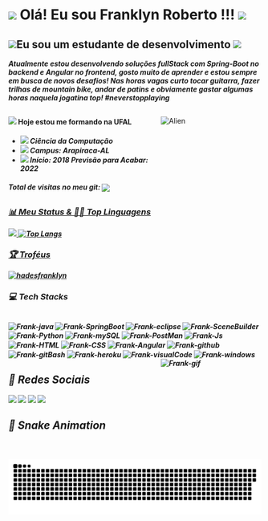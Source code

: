 # <img src="https://raw.githubusercontent.com/hadesfranklyn/hadesfranklyn/master/welcome.gif" width="80px"> Olá! Eu sou Franklyn Roberto !!! <img src="https://raw.githubusercontent.com/hadesfranklyn/hadesfranklyn/master/ola.gif" width="30px">

 ## <img src="https://raw.githubusercontent.com/hadesfranklyn/hadesfranklyn/master/manopla.gif" width="30px">Eu sou um estudante de desenvolvimento <img src="https://raw.githubusercontent.com/hadesfranklyn/hadesfranklyn/master/sonic.gif" width="30px">
<!-- <p align="center">
    <img align="center" alt="GIF" src="https://github.com/hadesfranklyn/hadesfranklyn/blob/main/code.gif?raw=true" width="450" height="270" />
</p> -->


<i> <strong> Atualmente estou desenvolvendo soluções fullStack com Spring-Boot no backend e Angular no frontend, gosto muito de aprender e estou sempre em busca de novos desafios! Nas horas vagas curto tocar guitarra, fazer trilhas de mountain bike, andar de patins e obviamente gastar algumas horas naquela jogatina top! #neverstopplaying</strong> </i> 

  
##

<div>
  <img align="right" alt="Alien" width="200" height="200" src="https://64.media.tumblr.com/7d6c6006d54d3f32a22badac769049e3/tumblr_inline_ojj9i5v6wV1sp1kfz_500.gifv">
    
  </div>
  
#### <img src="https://raw.githubusercontent.com/hadesfranklyn/hadesfranklyn/master/telescope.gif" width="20px"> Hoje estou me formando na UFAL

<i> <strong>
- <img src="https://raw.githubusercontent.com/hadesfranklyn/hadesfranklyn/master/sapo_hackerman.gif" width="30px"> Ciência da Computação 
- <img src="https://raw.githubusercontent.com/hadesfranklyn/hadesfranklyn/master/pensativo.gif" width="30px"> Campus: Arapiraca-AL
- <img src="https://raw.githubusercontent.com/hadesfranklyn/hadesfranklyn/master/ampulheta.gif" width="30px"> Início: 2018 Previsão para Acabar: 2022

 <div>  
  <h4 align="left"> Total de visitas no meu git:  <img align="center" src="https://profile-counter.glitch.me/hadesfranklyn/count.svg"></h4>
  
   </div>
 
<!-- <i> <strong>👀 Total de visitas no meu git:</strong> </i>  ![Visitor Badge](https://visitor-badge.laobi.icu/badge?page_id=hadesfranklyn.hadesfranklyn) -->
##
 <div>
  <a href="https://github.com/hadesfranklyn">
   
  
  ### 📊 Meu Status &                                                                    👩‍💻 Top Linguagens
  <img height="180em" src="https://github-readme-stats.vercel.app/api?username=hadesfranklyn&show_icons=true&theme=dracula&include_all_commits=true&count_private=true"/> ![Top Langs](https://github-readme-stats.vercel.app/api/top-langs/?username=hadesfranklyn&hide=TeX&layout=compact&theme=dracula)

  
 
 </div> 
   
   
 
 <!-- <img height="180em" src="https://github-readme-stats.vercel.app/api/top-langs/?username=hadesfranklyn&layout=compact&langs_count=7&theme=dracula"/> -->
  <!-- ![Top Langs](https://github-readme-stats.vercel.app/api/top-langs/?username=hadesfranklyn&hide=TeX&layout=compact&theme=dracula) -->

  ### 🏆 Troféus
  <p align="left"> <a href="https://github.com/ryo-ma/github-profile-trophy"><img src="https://github-profile-trophy.vercel.app/?username=hadesfranklyn&theme=dracula" alt="hadesfranklyn" /></a> </p>

  
 ### 💻 Tech Stacks 
<div style="display: inline_block"><br>
  <img align="center"  alt="Frank-java"   src="https://img.icons8.com/color/40/000000/java-coffee-cup-logo--v1.png"/>
 <img align="center" alt="Frank-SpringBoot" src="https://img.icons8.com/color/40/000000/spring-logo.png"/>
 <img align="center" alt="Frank-eclipse"  src="https://img.icons8.com/nolan/40/java-eclipse.png"/>
 <img align="center" alt="Frank-SceneBuilder" src="https://img.icons8.com/nolan/40/scene-builder.png"/>
  <img align="center" alt="Frank-Python"  src="https://img.icons8.com/color/40/000000/python--v1.png"/>
  <img align="center" alt="Frank-mySQL" src="https://img.icons8.com/fluency/40/000000/mysql-logo.png"/>
<img align="center" alt="Frank-PostMan"  src="https://img.icons8.com/external-tal-revivo-shadow-tal-revivo/35/000000/external-postman-is-the-only-complete-api-development-environment-logo-shadow-tal-revivo.png"/>
  <img align="center" alt="Frank-Js" src="https://img.icons8.com/color/40/000000/javascript--v1.png"/>
<!--  <img align="center" alt="Frank-Ts" height="30" width="40" src="https://raw.githubusercontent.com/devicons/devicon/master/icons/typescript/typescript-plain.svg"> -->
<!--  <img align="center" alt="Frank-React" height="30" width="40" src="https://raw.githubusercontent.com/devicons/devicon/master/icons/react/react-original.svg"> -->
  <img align="center" alt="Frank-HTML" src="https://img.icons8.com/color/40/000000/html-5--v1.png"/>
  <img align="center" alt="Frank-CSS"  src="https://img.icons8.com/color/40/000000/css3.png"/>
 <img align="center" alt="Frank-Angular" src="https://img.icons8.com/color/40/000000/angularjs.png"/>
 <img align="center" alt="Frank-github" src="https://img.icons8.com/material-rounded/40/000000/github.png"/>
 <img align="center" alt="Frank-gitBash" src="https://img.icons8.com/color/40/000000/git.png"/>
  <img align="center" alt="Frank-heroku" src="https://img.icons8.com/color/40/000000/heroku.png"/>
  <img align="center" alt="Frank-visualCode" src="https://img.icons8.com/color/40/000000/visual-studio-code-2019.png"/>
   <img align="center" alt="Frank-windows" src="https://img.icons8.com/color/40/000000/windows-10.png"/>
  <img align="right" alt="Frank-gif" height="200" width="200" src="https://user-images.githubusercontent.com/58437929/131928238-3a81c3d3-65b2-4a94-9148-94b1b265b93f.gif">
  <!-- site de icones https://icons8.com/ -->


</div>
  
  ## 📌 Redes Sociais
 
<div> 
  
  <a href="https://www.instagram.com/franklyn_r.s" target="_blank"><img src="https://img.shields.io/badge/-Instagram-%23E4405F?style=for-the-badge&logo=instagram&logoColor=white" target="_blank"></a>
 <a href="https://discord.gg/CTUjFnsz" target="_blank"><img src="https://img.shields.io/badge/Discord-7289DA?style=for-the-badge&logo=discord&logoColor=white" target="_blank"></a> 
  <a href = "mailto:franklyn.silva@arapiraca.ufal.br"><img src="https://img.shields.io/badge/-Gmail-%23333?style=for-the-badge&logo=gmail&logoColor=white" target="_blank"></a>
  <a href="https://www.linkedin.com/in/franklyn-roberto-da-silva-9b6a871a8/" target="_blank"><img src="https://img.shields.io/badge/-LinkedIn-%230077B5?style=for-the-badge&logo=linkedin&logoColor=white" target="_blank"></a> 
## 🐍 Snake Animation
![Snake animation](https://github.com/hadesfranklyn/hadesfranklyn/blob/output/github-contribution-grid-snake.svg)
 
 
</div>


  
